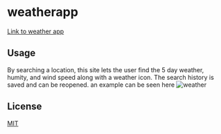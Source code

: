 # weatherapp
[Link to weather app](https://l-antonello.github.io/weatherapp/)
## Usage

By searching a location, this site lets the user find the 5 day weather, humity, and wind speed along with a weather icon.
The search history is saved and can be reopened.
an example can be seen here
![weather](https://github.com/l-antonello/weatherapp/assets/122548483/4c536d5e-7cf0-4f24-845c-3cb615f572c6)



## License

[MIT](https://choosealicense.com/licenses/mit/)
